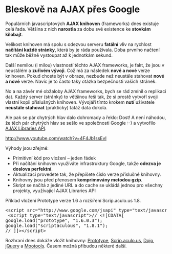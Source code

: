 <!--
title : Bleskově na AJAX přes Google
author : Roman Ožana <ozana@omdesign.cz>
date : 14.10.2008 16:11:00
tags : google, programovani, webdesign
-->

# Bleskově na AJAX přes Google

Populárních javascriptových **AJAX knihoven** (frameworks) dnes existuje celá řada. Většina z nich **narostla** za dobu své existence ke **stovkám kilobajt**.

Velikost knihoven má spolu s odezvou serveru **fatální** vliv na rychlost **načítání každé stránky**, která by je ráda používala. Doba prvního načtení tak může běžně vystoupat až k jednotkám sekund.

Další nemilou (i milou) vlastností těchto AJAX frameworks, je fakt, že jsou v neustálém a **zuřivém vývoji**. Což má za následek **nové a nové** verze knihoven. Pokud chcete být v obraze, nezbude než neustále stahovat **nové a nové** verze. Navíc je to často taky otázka bezpečnosti vašich stránek.

No a na závěr mé obžaloby AJAX frameworks, bych se rád zmínil o replikaci dat. Každý server (stránky) to většinou řeší tak, že si prostě vytvoří svoji vlastní kopii příslušných knihoven. Vývojáři tímto krokem **nutí** uživatele **neustále stahovat** (prakticky) tatáž data dokola.

Ale pak se pár chytrých hlav dalo dohromady a řeklo: Dost! A není náhodou, že těch pár chytrých hlav se sešlo ve společnosti Google :-) a vytvořilo [AJAX Libraries API][1].

http://www.youtube.com/watch?v=4F4Jb1ssEvI

Výhody jsou zřejmé:

  * Primitivní kód pro vložení &#8211; jeden řádek
  * Při načítání knihoven využíváte infrastruktury Google, takže **odezva je doslova perfektní**.
  * Aktualizaci provedete tak, že přepíšete číslo verze příslušné knihovny.
  * Knihovny jsou před přenosem **komprimovány metodou gzip**.
  * Skript se načítá z jediné URL a do cache se ukládá jednou pro všechny projekty, využívající AJAX Libraries API

Příklad vložení Prototype verze 1.6 a rozšíření Scrip.aculo.us 1.8.

<pre>&lt;script src="http://www.google.com/jsapi" type="text/javascript"&gt;&lt;/script&gt;
 &lt;script type="text/javascript"&gt;// &lt;![CDATA[
google.load("prototype", "1.6.0.3");
google.load("scriptaculous", "1.8.1");
// ]]&gt;&lt;/script&gt;
</pre>

Rozhraní dnes dokáže vložit knihovny: [Prototype][2], [Scrip.aculo.us][3], [Dojo][4], [jQuery][5] a [Mootools][6]. Časem možná přibudou některé další.

 [1]: http://code.google.com/apis/ajaxlibs/ "AJAX library API od Google"
 [2]: http://www.prototypejs.org/ "Prototype"
 [3]: http://script.aculo.us/
 [4]: http://dojotoolkit.org/ "Dojo"
 [5]: http://jquery.com/ "jQuery"
 [6]: http://mootools.net/ "Mootols"